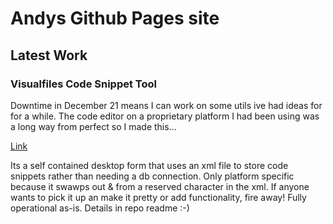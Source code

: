 <h1></h1>

# Andys Github Pages site
## Latest Work
### Visualfiles Code Snippet Tool

Downtime in December 21 means I can work on some utils ive had ideas for for a while. The code editor on a proprietary platform I had been using was a long way from perfect so I made this...

[Link](https://github.com/oakleyandrewj/VisualfilesSnippetManager)

Its a self contained desktop form that uses an xml file to store code snippets rather than needing a db connection. Only platform specific because it swawps out & from a reserved character in the xml.
If anyone wants to pick it up an make it pretty or add functionality, fire away! Fully operational as-is. Details in repo readme :-) 
